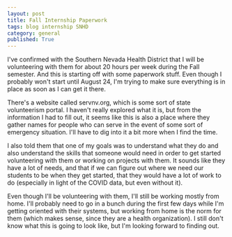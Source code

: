 ```yaml
---
layout: post
title: Fall Internship Paperwork
tags: blog internship SNHD
category: general
published: True
---
```


I've confirmed with the Southern Nevada Health District that I will be volunteering with them for about 20 hours per week during the Fall semester. And this is starting off with some paperwork stuff. Even though I probably won't start until August 24, I'm trying to make sure everything is in place as soon as I can get it there.

There's a website called servnv.org, which is some sort of state volunteerism portal. I haven't really explored what it is, but from the information I had to fill out, it seems like this is also a place where they gather names for people who can serve in the event of some sort of emergency situation. I'll have to dig into it a bit more when I find the time.

I also told them that one of my goals was to understand what they do and also understand the skills that someone would need in order to get started volunteering with them or working on projects with them. It sounds like they have a lot of needs, and that if we can figure out where we need our students to be when they get started, that they would have a lot of work to do (especially in light of the COVID data, but even without it).

Even though I'll be volunteering with them, I'll still be working mostly from home. I'll probably need to go in a bunch during the first few days while I'm getting oriented with their systems, but working from home is the norm for them (which makes sense, since they are a health organization). I still don't know what this is going to look like, but I'm looking forward to finding out.
